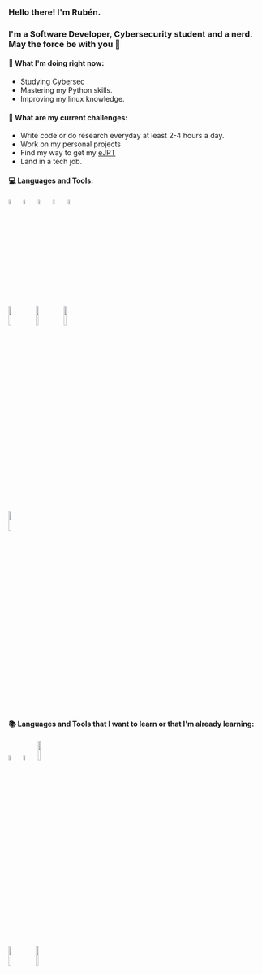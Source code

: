### Hello there! I'm Rubén.

### I'm a Software Developer, Cybersecurity student and a nerd. May the force be with you 🚀

#### 📍 What I'm doing right now:
* Studying Cybersec
* Mastering my Python skills.
* Improving my linux knowledge.
#### 📍 What are my current challenges:
* Write code or do research everyday at least 2-4 hours a day.
* Work on my personal projects
* Find my way to get my [eJPT](https://security.ine.com/certifications/ejpt-certification/)
* Land in a tech job.

#### :computer: Languages and Tools:

<p>
  <img width="5%" src="https://www.vectorlogo.zone/logos/w3_html5/w3_html5-icon.svg">
  <img width="5%" src="https://www.vectorlogo.zone/logos/w3_css/w3_css-icon.svg">
  <img width="5%" src="https://cdn.cdnlogo.com/logos/j/44/javascript.svg">
  <img width="5%" src="https://www.vectorlogo.zone/logos/nodejs/nodejs-icon.svg">
  <img width="5%" src="https://www.vectorlogo.zone/logos/python/python-icon.svg">
</p>
<p>
  <img width="10%" src="https://www.vectorlogo.zone/logos/reactjs/reactjs-ar21.svg">
  <img width="10%" src="https://www.vectorlogo.zone/logos/mongodb/mongodb-ar21.svg">
  <img width="10%" src="https://www.vectorlogo.zone/logos/git-scm/git-scm-ar21.svg">
</p>
<p>
  <img width="10%" src="https://www.vectorlogo.zone/logos/ubuntu/ubuntu-ar21.svg">
</p>

#### :books: Languages and Tools that I want to learn or that I'm already learning:

<p>
  <img width="5%" src="https://www.vectorlogo.zone/logos/typescriptlang/typescriptlang-icon.svg">
  <img width="5%" src="https://www.vectorlogo.zone/logos/lua/lua-icon.svg">
  <img width="10%" src="https://www.vectorlogo.zone/logos/docker/docker-ar21.svg">
</p>
<p>
  <img width="10%" src="https://www.vectorlogo.zone/logos/amazon_aws/amazon_aws-ar21.svg">
  <img width="10%" src="https://www.vectorlogo.zone/logos/microsoft_azure/microsoft_azure-ar21.svg">
</p>
